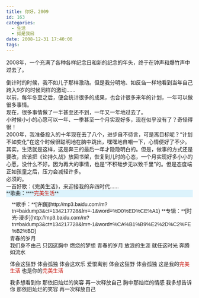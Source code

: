 ```yaml
---
title: 你好，2009
id: 163
categories:
  - 生活
  - 如是我曰
date: 2008-12-31 17:40:00
tags:
---
```


2008年，一个充满了各种各样纪念日和新的纪念的年头，终于在钟声和爆竹声中过去了。<div>
</div><div>倒计时的时候，我不如儿子那样激动。但是我分明地、如反刍一样地看到当年自己跨入9岁的时候同样的激动……</div><div>
</div><div>以前，每年冬至之后，便会统计很多的成果，也合计很多来年的计划，一年可以做很多事情。</div><div>
</div><div>现在，很多事情做了一半甚至还不到，一年又一年地过去了。</div><div>
</div><div>小时候小小的心愿可以一年、一季甚至一个月实现好多，现在似乎没有了？奇怪得很！</div><div>
</div><div>2000年，我准备投入的十年现在去了八个，进步自不待言，可是离目标呢？“计划不如变化”在这个时候很聪明地在脑中跳出，嘿嘿地自嘲一下，心情便好了不少。</div><div>
</div><div>其实，生活就是这样，这是奔三的最后一年才隐隐明白的。但是，做事的方式还是要改，应该把《论持久战》放回书架，恢复到儿时的心态，一个月实现好多小小的心愿，没什么不好。因为再大的事情，也是“不积硅步无以致千里”的。但是态度端正如孩童之后，压力会减轻许多。</div><div>
</div><div>必须的。</div><div>
</div><div>一首好歌：《完美生活》，来迎接我的奔四时代……</div><div>
</div><div><span class="Apple-style-span" style="font-family:arial;font-size:14px;line-height:18px;"><div class="BlueBG" style="line-height:18px;background-color:rgb(220,243,252);height:20px;font-size:14px;">**歌曲：****<span style="color:#c60a00;">完美生活</span>**</div><div style="padding-top:10px;padding-left:15px;font-size:14px;line-height:18px;">**歌手：**[许巍](http://mp3.baidu.com/m?tn=baidump3&amp;ct=134217728&amp;lm=-1&amp;word=%D0%ED%CE%A1) **专辑：**[时光-漫步](http://mp3.baidu.com/m?tn=baidump3&amp;ct=134217728&amp;lm=-1&amp;word=%CA%B1%B9%E2%2D%C2%FE%B2%BD)</div><div style="padding-left:10px;padding-top:1px;font-size:14px;line-height:18px;"><span class="Apple-style-span" style="color:rgb(198,10,0);">
</span></div><div style="padding-left:10px;padding-top:1px;font-size:14px;line-height:18px;">青春的岁月
</div><div style="padding-left:10px;padding-top:1px;font-size:14px;line-height:18px;">我们身不由己
只因这胸中
燃烧的梦想
青春的岁月
放浪的生涯
就任这时光
奔腾如流水

体会这狂野
体会孤独
体会这欢乐
爱恨离别
体会这狂野
体会孤独
这是我的<span style="color:#c60a00;">完美生活</span>
也是你的<span style="color:#c60a00;">完美生活</span>

我多想看到你
那依旧灿烂的笑容
再一次释放自己
胸中那灿烂的情感
我多想告诉你
那依旧灿烂的笑容
再一次释放自己</div></span></div>